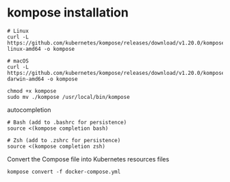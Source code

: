 # kompose installation
```
# Linux
curl -L https://github.com/kubernetes/kompose/releases/download/v1.20.0/kompose- linux-amd64 -o kompose

# macOS
curl -L https://github.com/kubernetes/kompose/releases/download/v1.20.0/kompose- darwin-amd64 -o kompose

chmod +x kompose
sudo mv ./kompose /usr/local/bin/kompose
```

autocompletion
```
# Bash (add to .bashrc for persistence)
source <(kompose completion bash)

# Zsh (add to .zshrc for persistence)
source <(kompose completion zsh)
```

Convert the Compose file into Kubernetes resources files
```
kompose convert -f docker-compose.yml
```
